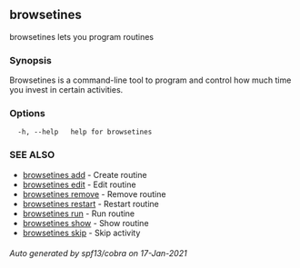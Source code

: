 ## browsetines

browsetines lets you program routines

### Synopsis

Browsetines is a command-line tool to program and control
how much time you invest in certain activities.

### Options

```
  -h, --help   help for browsetines
```

### SEE ALSO

* [browsetines add](browsetines_add.md)	 - Create routine
* [browsetines edit](browsetines_edit.md)	 - Edit routine
* [browsetines remove](browsetines_remove.md)	 - Remove routine
* [browsetines restart](browsetines_restart.md)	 - Restart routine
* [browsetines run](browsetines_run.md)	 - Run routine
* [browsetines show](browsetines_show.md)	 - Show routine
* [browsetines skip](browsetines_skip.md)	 - Skip activity

###### Auto generated by spf13/cobra on 17-Jan-2021
